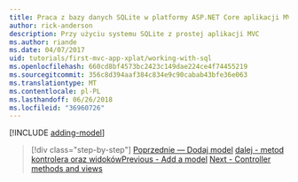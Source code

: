 ```yaml
---
title: Praca z bazy danych SQLite w platformy ASP.NET Core aplikacji MVC
author: rick-anderson
description: Przy użyciu systemu SQLite z prostej aplikacji MVC
ms.author: riande
ms.date: 04/07/2017
uid: tutorials/first-mvc-app-xplat/working-with-sql
ms.openlocfilehash: 660cd8bf4573bc2423c149dae224ce4f74455219
ms.sourcegitcommit: 356c8d394aaf384c834e9c90cabab43bfe36e063
ms.translationtype: MT
ms.contentlocale: pl-PL
ms.lasthandoff: 06/26/2018
ms.locfileid: "36960726"
---
```

[!INCLUDE [adding-model](../../includes/mvc-intro/sql.md)]

> [!div class="step-by-step"]
> <span data-ttu-id="4a52b-103">[Poprzednie — Dodaj model](adding-model.md)
> [dalej - metod kontrolera oraz widoków](controller-methods-views.md)</span><span class="sxs-lookup"><span data-stu-id="4a52b-103">[Previous - Add a model](adding-model.md)
[Next - Controller methods and views](controller-methods-views.md)</span></span>
